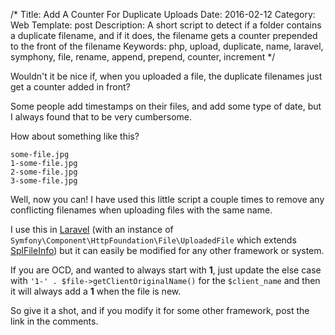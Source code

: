 /*
Title: Add A Counter For Duplicate Uploads
Date: 2016-02-12
Category: Web
Template: post
Description: A short script to detect if a folder contains a duplicate filename, and if it does, the filename gets a counter prepended to the front of the filename
Keywords: php, upload, duplicate, name, laravel, symphony, file, rename, append, prepend, counter, increment
*/

Wouldn't it be nice if, when you uploaded a file, the duplicate filenames just get a counter added in front?

Some people add timestamps on their files, and add some type of date, but I always found that to be very cumbersome.

How about something like this?

```
some-file.jpg
1-some-file.jpg
2-some-file.jpg
3-some-file.jpg
```

Well, now you can! I have used this little script a couple times to remove any conflicting filenames when uploading files with the same name.

I use this in [Laravel](https://laravel.com) (with an instance of `Symfony\Component\HttpFoundation\File\UploadedFile` which extends [SplFileInfo](http://php.net/SplFileInfo)) but it can easily be modified for any other framework or system.

<script src="https://gist.github.com/james2doyle/516483af423d4643ac83.js"></script>

If you are OCD, and wanted to always start with **1**, just update the else case with `'1-' . $file->getClientOriginalName()` for the `$client_name` and then it will always add a **1** when the file is new.

So give it a shot, and if you modify it for some other framework, post the link in the comments.